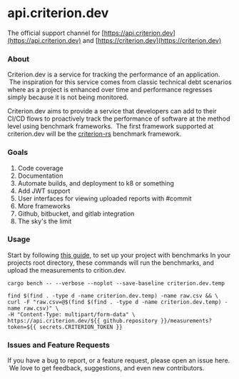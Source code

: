 # api.criterion.dev
The official support channel for [https://api.criterion.dev](https://api.criterion.dev) and [https://criterion.dev](https://criterion.dev)

### About
Criterion.dev is a service for tracking the performance of an application.  The inspiration for this service comes from classic technical debt scenarios where as a project is enhanced over time and performance regresses simply because it is not being monitored.

Criterion.dev aims to provide a service that developers can add to their CI/CD flows to proactively track the performance of software at the method level using benchmark frameworks.  The first framework supported at criterion.dev will be the [criterion-rs](https://github.com/bheisler/criterion.rs) benchmark framework.  

### Goals
1) Code coverage
2) Documentation
3) Automate builds, and deployment to k8 or something
4) Add JWT support
5) User interfaces for viewing uploaded reports with #commit
6) More frameworks
7) Github, bitbucket, and gitlab integration
8) The sky's the limit

### Usage
Start by following [this guide](https://bheisler.github.io/criterion.rs/book/getting_started.html), to set up your project with benchmarks
In your projects root directory, these commands will run the benchmarks, and upload the measurements to crition.dev.

`cargo bench -- --verbose --noplot --save-baseline criterion.dev.temp`
```
find $(find . -type d -name criterion.dev.temp) -name raw.csv && \
curl -F "raw.csv=@$(find $(find . -type d -name criterion.dev.temp) -name raw.csv)" \
-H "Content-Type: multipart/form-data" \
https://api.criterion.dev/${{ github.repository }}/measurements?token=${{ secrets.CRITERION_TOKEN }}
```

### Issues and Feature Requests
If you have a bug to report, or a feature request, please open an issue here.  We love to get feedback, suggestions, and even new contributors.  
